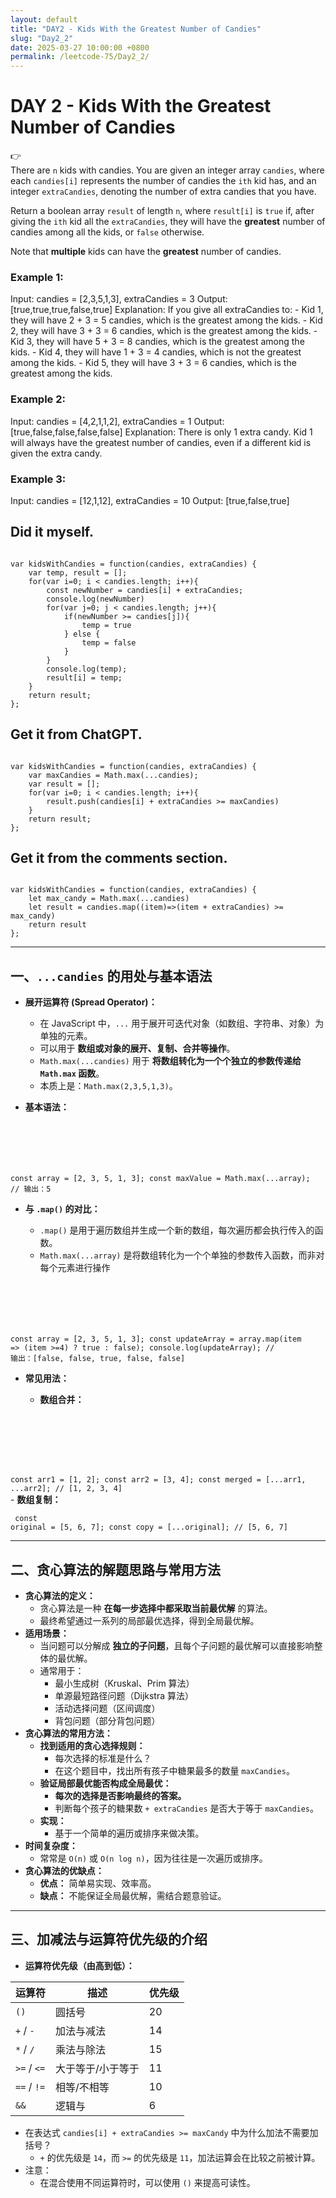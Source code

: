 ```yaml
---
layout: default
title: "DAY2 - Kids With the Greatest Number of Candies"
slug: "Day2_2"
date: 2025-03-27 10:00:00 +0800
permalink: /leetcode-75/Day2_2/
---
```


# DAY 2 - Kids With the Greatest Number of Candies

<aside class="asideDiv">
    <!-- 图标 -->
    <div>
        👉
    </div>
    <!-- 题目介绍 -->
    <div>
        <!-- 文字介绍部分 -->
        <main>
            <p style="margin: 0;">
            There are <code>n</code> kids with candies. You are given an integer array <code>candies</code>, where each <code>candies[i]</code> represents the number of candies the <code>ith</code> kid has, and an integer <code>extraCandies</code>, denoting the number of extra candies that you have.
            </p>
            <p>
            Return a boolean array <code>result</code> of length <code>n</code>, where <code>result[i]</code> is <code>true</code> if, after giving the <code>ith</code> kid all the <code>extraCandies</code>, they will have the <b>greatest</b> number of candies among all the kids, or <code>false</code> otherwise.
            </p>
            <p>
            Note that <b>multiple</b> kids can have the <b>greatest</b> number of candies.
            </p>
        </main>
        <!-- 示例部分 -->
        <main>
            <h3>Example 1:</h3>
            <p class="quoteLeetcode">
            Input: candies = [2,3,5,1,3], extraCandies = 3
            Output: [true,true,true,false,true]
            Explanation: If you give all extraCandies to:
            - Kid 1, they will have 2 + 3 = 5 candies, which is the greatest among the kids.
            - Kid 2, they will have 3 + 3 = 6 candies, which is the greatest among the kids.
            - Kid 3, they will have 5 + 3 = 8 candies, which is the greatest among the kids.
            - Kid 4, they will have 1 + 3 = 4 candies, which is not the greatest among the kids.
            - Kid 5, they will have 3 + 3 = 6 candies, which is the greatest among the kids.
            </p>
            <h3>Example 2:</h3>
            <p class="quoteLeetcode">
            Input: candies = [4,2,1,1,2], extraCandies = 1
            Output: [true,false,false,false,false]
            Explanation: There is only 1 extra candy.
            Kid 1 will always have the greatest number of candies, even if a different kid is given the extra candy.
            </p>
            <h3>Example 3:</h3>
            <p class="quoteLeetcode">
            Input: candies = [12,1,12], extraCandies = 10
            Output: [true,false,true]
            </p>
        </main>
    </div>
</aside>

<h2><strong>Did it myself.</strong></h2>
<pre><code class="language-js">
var kidsWithCandies = function(candies, extraCandies) {
    var temp, result = [];
    for(var i=0; i < candies.length; i++){
        const newNumber = candies[i] + extraCandies;
        console.log(newNumber)
        for(var j=0; j < candies.length; j++){
            if(newNumber >= candies[j]){
                temp = true
            } else {
                temp = false
            }
        }
        console.log(temp);
        result[i] = temp;
    }
    return result;
};
</code></pre>

<h2><strong>Get it from ChatGPT.</strong></h2>
<pre><code class="language-js">
var kidsWithCandies = function(candies, extraCandies) {
    var maxCandies = Math.max(...candies);
    var result = [];
    for(var i=0; i < candies.length; i++){
        result.push(candies[i] + extraCandies >= maxCandies)
    }
    return result;
};
</code></pre>

<h2><strong>Get it from the comments section.</strong></h2>
<pre><code class="language-js">
var kidsWithCandies = function(candies, extraCandies) {
    let max_candy = Math.max(...candies)
    let result = candies.map((item)=>(item + extraCandies) >= max_candy)
    return result
};
</code></pre>


---

## 一、`...candies` 的用处与基本语法

- **展开运算符 (Spread Operator)：**
    - 在 JavaScript 中，`...` 用于展开可迭代对象（如数组、字符串、对象）为单独的元素。
    - 可以用于 **数组或对象的展开、复制、合并等操作**。
    - `Math.max(...candies)` 用于 **将数组转化为一个个独立的参数传递给 `Math.max` 函数**。
    - 本质上是：`Math.max(2,3,5,1,3)`。
- **基本语法：**
    
    <pre><code class="language-js">
const array = [2, 3, 5, 1, 3];
const maxValue = Math.max(...array);  // 输出：5
    </code></pre>
    
- **与 `.map()` 的对比：**
    - `.map()` 是用于遍历数组并生成一个新的数组，每次遍历都会执行传入的函数。
    - `Math.max(...array)` 是将数组转化为一个个单独的参数传入函数，而非对每个元素进行操作
    
    <pre><code class="language-js">
const array = [2, 3, 5, 1, 3];
const updateArray = array.map(item => (item >=4) ? true : false);
console.log(updateArray);  // 输出：[false, false, true, false, false]
    </code></pre>
    
- **常见用法：**
    - **数组合并：**
        
        <pre><code class="language-js">
const arr1 = [1, 2];
const arr2 = [3, 4];
const merged = [...arr1, ...arr2];  // [1, 2, 3, 4]
        </code></pre>    
    - **数组复制：**
        <pre><code class="language-js">
        const original = [5, 6, 7];
        const copy = [...original];  // [5, 6, 7]
        </code></pre>
        

---

## 二、贪心算法的解题思路与常用方法

- **贪心算法的定义：**
    - 贪心算法是一种 **在每一步选择中都采取当前最优解** 的算法。
    - 最终希望通过一系列的局部最优选择，得到全局最优解。
- **适用场景：**
    - 当问题可以分解成 **独立的子问题**，且每个子问题的最优解可以直接影响整体的最优解。
    - 通常用于：
        - 最小生成树（Kruskal、Prim 算法）
        - 单源最短路径问题（Dijkstra 算法）
        - 活动选择问题（区间调度）
        - 背包问题（部分背包问题）
- **贪心算法的常用方法：**
    - **找到适用的贪心选择规则：**
        - 每次选择的标准是什么？
        - 在这个题目中，找出所有孩子中糖果最多的数量 `maxCandies`。
    - **验证局部最优能否构成全局最优：**
        - **每次的选择是否影响最终的答案。**
        - 判断每个孩子的糖果数 `+ extraCandies` 是否大于等于 `maxCandies`。
    - **实现：**
        - 基于一个简单的遍历或排序来做决策。
- **时间复杂度：**
    - 常常是 `O(n)` 或 `O(n log n)`，因为往往是一次遍历或排序。
- **贪心算法的优缺点：**
    - **优点：** 简单易实现、效率高。
    - **缺点：** 不能保证全局最优解，需结合题意验证。

---

## 三、加减法与运算符优先级的介绍

- **运算符优先级（由高到低）：**

| 运算符 | 描述 | 优先级 |
| --- | --- | --- |
| `()` | 圆括号 | 20 |
| `+` / `-` | 加法与减法 | 14 |
| `*` / `/` | 乘法与除法 | 15 |
| `>=` / `<=` | 大于等于/小于等于 | 11 |
| `==` / `!=` | 相等/不相等 | 10 |
| `&&` | 逻辑与 | 6 |

- 在表达式 `candies[i] + extraCandies >= maxCandy` 中为什么加法不需要加括号？
    - `+` 的优先级是 `14`，而 `>=` 的优先级是 `11`，加法运算会在比较之前被计算。
- 注意：
    - 在混合使用不同运算符时，可以使用 `()` 来提高可读性。